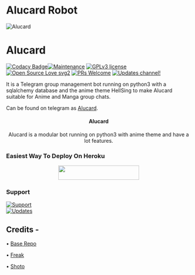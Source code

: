 
# Alucard Robot
![Alucard](https://telegra.ph/file/e65a45a722a371b3f885b.jpg)
# Alucard
[![Codacy Badge](https://app.codacy.com/project/badge/Grade/729d680436084e0a9cb16f0e875dc097)](https://www.codacy.com/gh/DarkSoulxUltra/DestinyBot/dashboard?utm_source=github.com&amp;utm_medium=referral&amp;utm_content=DarkSoulxUltra/DestinyBot&amp;utm_campaign=Badge_Grade_Settings)[![Maintenance](https://img.shields.io/badge/Maintained%3F-yes-green.svg)](https://github.com/FreakMask/Alucard/graphs/commit-activity) [![GPLv3 license](https://img.shields.io/badge/License-GPLv3-blue.svg)](https://perso.crans.org/besson/LICENSE.html) [![Open Source Love svg2](https://badges.frapsoft.com/os/v2/open-source.svg?v=103)](https://github.com/ellerbrock/open-source-badges/) [![PRs Welcome](https://img.shields.io/badge/PRs-welcome-brightgreen.svg?style=flat-square)](https://makeapullrequest.com) [![Updates channel!](https://img.shields.io/badge/Join%20Channel-!-red)](https://t.me/HellSing_updates)

It is a Telegram group management bot running on python3 with a sqlalchemy database and the anime theme HellSing to make Alucard suitable for Anime and Manga group chats.

Can be found on telegram as [Alucard](https://t.me/Alucard_Robot).


<h4><p align="center"> Alucard </p></h4>

<p align="center">Alucard is a modular bot running on python3 with anime theme and have a lot features.</p>


### Easiest Way To Deploy On Heroku 

<p align="center"><a href="https://heroku.com/deploy?template=https://github.com/FreakMask/Alucard"> <img src="https://img.shields.io/badge/Deploy%20To%20Heroku-blue?style=for-the-badge&logo=heroku" width="220" height="38.45"/></a></p>


### Support
<p>
<a href="https://t.me/HellSingOrganisation"> <img src="https://img.shields.io/badge/Support-Chat-blue?&logo=telegram" alt="Support" /> </a><br>
<a href="https://t.me/HellSingupdates"> <img src="https://img.shields.io/badge/Update-Channel-blue?&logo=telegram" alt="Updates" /> </a><br>
</p>

## Credits -
• [Base Repo](https://github.com/kennedy-ex/EmikoRobot)

• [Freak](https://github.com/FreakMask)

• [Shoto](https://github.com/DarkSoulxUltra)
